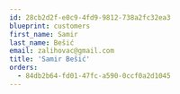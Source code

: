 ```yaml
---
id: 28cb2d2f-e0c9-4fd9-9812-738a2fc32ea3
blueprint: customers
first_name: Samir
last_name: Bešić
email: zalihovac@gmail.com
title: 'Samir Bešić'
orders:
  - 84db2b64-fd01-47fc-a590-0ccf0a2d1045
---
```

